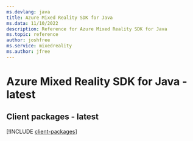 ```yaml
---
ms.devlang: java
title: Azure Mixed Reality SDK for Java
ms.data: 11/10/2022
description: Reference for Azure Mixed Reality SDK for Java
ms.topic: reference
author: joshfree
ms.service: mixedreality
ms.author: jfree
---
```

# Azure Mixed Reality SDK for Java - latest

## Client packages - latest
[!INCLUDE [client-packages](mixed-reality-client-index.md)]